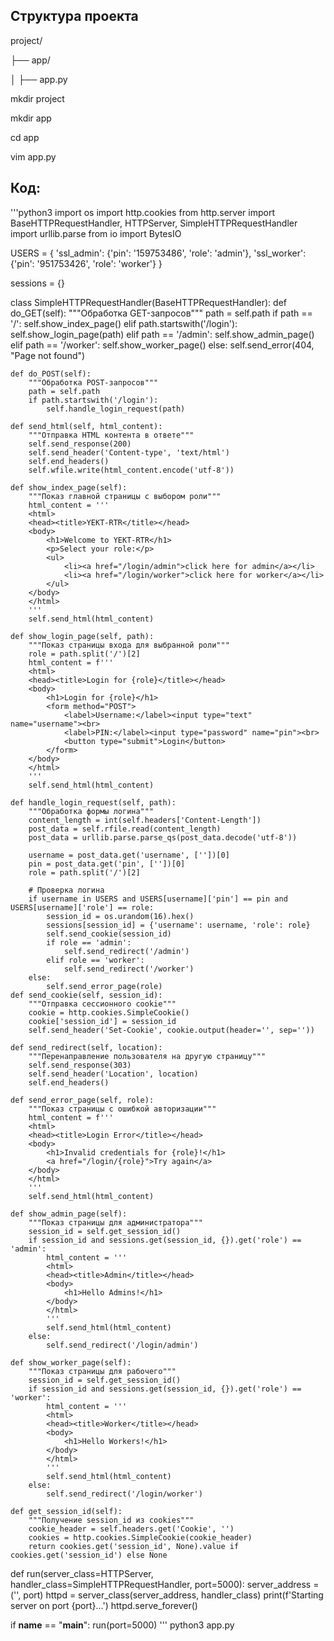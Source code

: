 ## Структура проекта
project/

├── app/

│   ├── app.py

mkdir project

mkdir app

cd app

vim app.py

## Код:

'''python3
import os
import http.cookies
from http.server import BaseHTTPRequestHandler, HTTPServer, SimpleHTTPRequestHandler
import urllib.parse
from io import BytesIO

USERS = {
    'ssl_admin': {'pin': '159753486', 'role': 'admin'},
    'ssl_worker': {'pin': '951753426', 'role': 'worker'}
}

sessions = {}

class SimpleHTTPRequestHandler(BaseHTTPRequestHandler):
    def do_GET(self):
        """Обработка GET-запросов"""
        path = self.path
        if path == '/':
            self.show_index_page()
        elif path.startswith('/login'):
            self.show_login_page(path)
        elif path == '/admin':
            self.show_admin_page()
        elif path == '/worker':
            self.show_worker_page()
        else:
            self.send_error(404, "Page not found")

    def do_POST(self):
        """Обработка POST-запросов"""
        path = self.path
        if path.startswith('/login'):
            self.handle_login_request(path)

    def send_html(self, html_content):
        """Отправка HTML контента в ответе"""
        self.send_response(200)
        self.send_header('Content-type', 'text/html')
        self.end_headers()
        self.wfile.write(html_content.encode('utf-8'))

    def show_index_page(self):
        """Показ главной страницы с выбором роли"""
        html_content = '''
        <html>
        <head><title>YEKT-RTR</title></head>
        <body>
            <h1>Welcome to YEKT-RTR</h1>
            <p>Select your role:</p>
            <ul>
                <li><a href="/login/admin">click here for admin</a></li>
                <li><a href="/login/worker">click here for worker</a></li>
            </ul>
        </body>
        </html>
        '''
        self.send_html(html_content)

    def show_login_page(self, path):
        """Показ страницы входа для выбранной роли"""
        role = path.split('/')[2]
        html_content = f'''
        <html>
        <head><title>Login for {role}</title></head>
        <body>
            <h1>Login for {role}</h1>
            <form method="POST">
                <label>Username:</label><input type="text" name="username"><br>
                <label>PIN:</label><input type="password" name="pin"><br>
                <button type="submit">Login</button>
            </form>
        </body>
        </html>
        '''
        self.send_html(html_content)

    def handle_login_request(self, path):
        """Обработка формы логина"""
        content_length = int(self.headers['Content-Length'])
        post_data = self.rfile.read(content_length)
        post_data = urllib.parse.parse_qs(post_data.decode('utf-8'))

        username = post_data.get('username', [''])[0]
        pin = post_data.get('pin', [''])[0]
        role = path.split('/')[2]

        # Проверка логина
        if username in USERS and USERS[username]['pin'] == pin and USERS[username]['role'] == role:
            session_id = os.urandom(16).hex()
            sessions[session_id] = {'username': username, 'role': role}
            self.send_cookie(session_id)
            if role == 'admin':
                self.send_redirect('/admin')
            elif role == 'worker':
                self.send_redirect('/worker')
        else:
            self.send_error_page(role)
    def send_cookie(self, session_id):
        """Отправка сессионного cookie"""
        cookie = http.cookies.SimpleCookie()
        cookie['session_id'] = session_id
        self.send_header('Set-Cookie', cookie.output(header='', sep=''))

    def send_redirect(self, location):
        """Перенаправление пользователя на другую страницу"""
        self.send_response(303)
        self.send_header('Location', location)
        self.end_headers()

    def send_error_page(self, role):
        """Показ страницы с ошибкой авторизации"""
        html_content = f'''
        <html>
        <head><title>Login Error</title></head>
        <body>
            <h1>Invalid credentials for {role}!</h1>
            <a href="/login/{role}">Try again</a>
        </body>
        </html>
        '''
        self.send_html(html_content)

    def show_admin_page(self):
        """Показ страницы для администратора"""
        session_id = self.get_session_id()
        if session_id and sessions.get(session_id, {}).get('role') == 'admin':
            html_content = '''
            <html>
            <head><title>Admin</title></head>
            <body>
                <h1>Hello Admins!</h1>
            </body>
            </html>
            '''
            self.send_html(html_content)
        else:
            self.send_redirect('/login/admin')

    def show_worker_page(self):
        """Показ страницы для рабочего"""
        session_id = self.get_session_id()
        if session_id and sessions.get(session_id, {}).get('role') == 'worker':
            html_content = '''
            <html>
            <head><title>Worker</title></head>
            <body>
                <h1>Hello Workers!</h1>
            </body>
            </html>
            '''
            self.send_html(html_content)
        else:
            self.send_redirect('/login/worker')

    def get_session_id(self):
        """Получение session_id из cookies"""
        cookie_header = self.headers.get('Cookie', '')
        cookies = http.cookies.SimpleCookie(cookie_header)
        return cookies.get('session_id', None).value if cookies.get('session_id') else None
        
def run(server_class=HTTPServer, handler_class=SimpleHTTPRequestHandler, port=5000):
    server_address = ('', port)
    httpd = server_class(server_address, handler_class)
    print(f'Starting server on port {port}...')
    httpd.serve_forever()
    
if __name__ == "__main__":
    run(port=5000)
'''
python3 app.py
